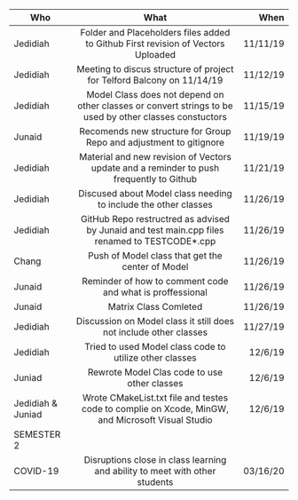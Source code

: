 
|Who     |What                  |When    |
|--------|:--------------------:|-------:|
|Jedidiah|Folder and Placeholders files added to Github First revision of Vectors Uploaded | 11/11/19|
|Jedidiah|Meeting to discus structure of project for Telford Balcony on 11/14/19 | 11/12/19|
|Jedidiah|Model Class does not depend on other classes or convert strings to be used by other classes constuctors | 11/15/19
|Junaid  |Recomends new structure for Group Repo and adjustment to gitignore | 11/19/19 |
|Jedidiah|Material and new revision of Vectors update and a reminder to push frequently to Github | 11/21/19
|Jedidiah|Discused about Model class needing to include the other classes | 11/26/19 | 
|Jedidiah|GitHub Repo restructred as advised by Junaid and test main.cpp files renamed to TESTCODE*.cpp| 11/26/19 |
|Chang   |Push of Model class that get the center of Model | 11/26/19 |
|Junaid  |Reminder of how to comment code and what is proffessional | 11/26/19 |
|Junaid  |Matrix Class Comleted | 11/26/19
|Jedidiah|Discussion on Model class it still does not include other classes | 11/27/19 |
|Jedidiah|Tried to used Model class code to utilize other classes |12/6/19 |
|Juniad  |Rewrote Model Clas code to use other classes |12/6/19 |
|Jedidiah & Juniad |Wrote CMakeList.txt file and testes code to complie on Xcode, MinGW, and Microsoft Visual Studio | 12/6/19 
| SEMESTER 2 |
| COVID-19| Disruptions close in class learning and ability to meet with other students | 03/16/20|




 